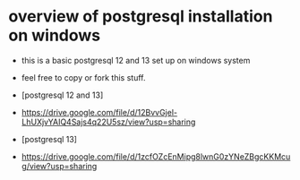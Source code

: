# overview of postgresql installation on windows
* this is a basic postgresql 12 and 13 set up on windows system
* feel free to copy or fork this stuff. 

* [postgresql 12 and 13]
* https://drive.google.com/file/d/12BvvGjel-LhUXjvYAIQ4Sajs4q22U5sz/view?usp=sharing
* [postgresql 13]
* https://drive.google.com/file/d/1zcfOZcEnMipg8lwnG0zYNeZBgcKKMcug/view?usp=sharing
